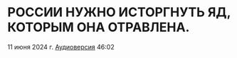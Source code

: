 # РОССИИ НУЖНО ИСТОРГНУТЬ ЯД, КОТОРЫМ ОНА ОТРАВЛЕНА.

11 июня 2024 г. [Аудиоверсия](https://www.youtube.com/watch?v=cabkrpnc7RQ) 46:02
